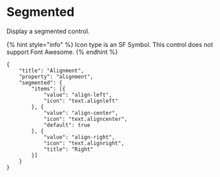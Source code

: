 # Segmented

Display a segmented control.&#x20;

{% hint style="info" %}
Icon type is an SF Symbol. This control does not support Font Awesome.
{% endhint %}

```
{
    "title": "Alignment",
    "property": "alignment",
    "segmented": {
        "items": [{
            "value": "align-left",
            "icon": "text.alignleft"
        }, {
            "value": "align-center",
            "icon": "text.aligncenter",
            "default": true
        }, {
            "value": "align-right",
            "icon": "text.alignright",
            "title": "Right"
        }]  
    }
}
```
